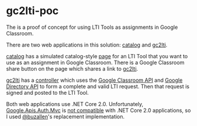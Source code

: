 # gc2lti-poc
The is a proof of concept for using LTI Tools as assignments in Google Classroom.

There are two web applications in this solution: [catalog](https://github.com/andyfmiller/gc2lti-poc/tree/master/catalog) 
and [gc2lti](https://github.com/andyfmiller/gc2lti-poc/tree/master/gc2lti).

[catalog](https://github.com/andyfmiller/gc2lti-poc/tree/master/catalog) has a simulated catalog-style 
[page](https://github.com/andyfmiller/gc2lti-poc/blob/master/catalog/Pages/Resource.cshtml) for an LTI 
Tool that you want to use as an assignment in Google Classroom. There is a Google Classroom share button
on the page which shares a link to [gc2lti](https://github.com/andyfmiller/gc2lti-poc/tree/master/gc2lti).

[gc2lti](https://github.com/andyfmiller/gc2lti-poc/tree/master/gc2lti) has a 
[controller](https://github.com/andyfmiller/gc2lti-poc/blob/master/gc2lti/Controllers/Gc2LtiController.cs)
which uses the [Google Classroom API](https://developers.google.com/classroom/) and 
[Google Directory API](https://developers.google.com/admin-sdk/directory/) to form a complete and valid LTI request.
Then that request is signed and posted to the LTI Tool.

Both web applications use .NET Core 2.0. Unfortunately, [Google.Apis.Auth.Mvc](https://www.nuget.org/packages/Google.Apis.Auth.Mvc/)
is [not compatible](https://github.com/google/google-api-dotnet-client/issues/933) with .NET Core 2.0 applications, so I used 
[@buzallen](https://github.com/buzallen/google-api-dotnet-client/tree/master/Src/Support/Google.Apis.Auth.AspMvcCore)'s 
replacement implementation.